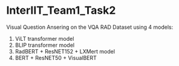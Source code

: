# InterIIT_Team1_Task2
Visual Question Ansering on the VQA RAD Dataset using 4 models:
1. ViLT transformer model
2. BLIP transformer model
3. RadBERT + ResNET152 + LXMert model
4. BERT + ResNET50 + VisualBERT
